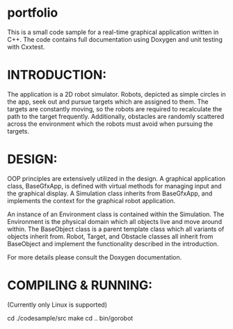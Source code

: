 # portfolio

This is a small code sample for a real-time graphical application written in C++. The code contains full 
documentation using Doxygen and unit testing with Cxxtest. 

INTRODUCTION:
=============

The application is a 2D robot simulator. Robots, depicted as simple circles in the app, seek out and
pursue targets which are assigned to them. The targets are constantly moving, so the robots are required
to recalculate the path to the target frequently. Additionally, obstacles are randomly scattered across
the environment which the robots must avoid when pursuing the targets.

DESIGN:
=======

OOP principles are extensively utilized in the design. A graphical application class, BaseGfxApp, is defined with
virtual methods for managing input and the graphical display. A Simulation class inherits from BaseGfxApp,
and implements the context for the graphical robot application. 

An instance of an Environment class is contained within the Simulation. The Environment is the physical domain
which all objects live and move around within. The BaseObject class is a parent template class which all variants
of objects inherit from. Robot, Target, and Obstacle classes all inherit from BaseObject and implement the
functionality described in the introduction.

For more details please consult the Doxygen documentation. 


COMPILING & RUNNING:
====================

(Currently only Linux is supported)

cd ./codesample/src
make
cd ..
bin/gorobot


